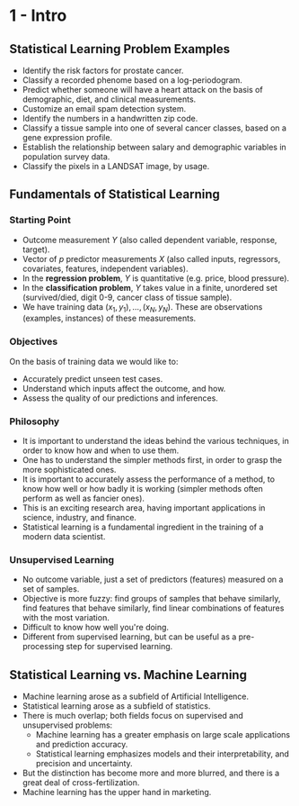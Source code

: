 # 1 - Intro

## Statistical Learning Problem Examples

- Identify the risk factors for prostate cancer.
- Classify a recorded phenome based on a log-periodogram.
- Predict whether someone will have a heart attack on the basis of demographic, diet, and clinical measurements.
- Customize an email spam detection system.
- Identify the numbers in a handwritten zip code.
- Classify a tissue sample into one of several cancer classes, based on a gene expression profile.
- Establish the relationship between salary and demographic variables in population survey data.
- Classify the pixels in a LANDSAT image, by usage.

## Fundamentals of Statistical Learning

### Starting Point

- Outcome measurement $Y$ (also called dependent variable, response, target).
- Vector of $p$ predictor measurements $X$ (also called inputs, regressors, covariates, features, independent variables).
- In the **regression problem**, $Y$ is quantitative (e.g. price, blood pressure).
- In the **classification problem**, $Y$ takes value in a finite, unordered set (survived/died, digit 0-9, cancer class of tissue sample).
- We have training data $(x_1, y_1), \dots, (x_N, y_N)$. These are observations (examples, instances) of these measurements.

### Objectives

On the basis of training data we would like to:
- Accurately predict unseen test cases.
- Understand which inputs affect the outcome, and how.
- Assess the quality of our predictions and inferences.

### Philosophy

- It is important to understand the ideas behind the various techniques, in order to know how and when to use them.
- One has to understand the simpler methods first, in order to grasp the more sophisticated ones.
- It is important to accurately assess the performance of a method, to know how well or how badly it is working (simpler methods often perform as well as fancier ones).
- This is an exciting research area, having important applications in science, industry, and finance.
- Statistical learning is a fundamental ingredient in the training of a modern data scientist.

### Unsupervised Learning

- No outcome variable, just a set of predictors (features) measured on a set of samples.
- Objective is more fuzzy: find groups of samples that behave similarly, find features that behave similarly, find linear combinations of features with the most variation.
- Difficult to know how well you're doing.
- Different from supervised learning, but can be useful as a pre-processing step for supervised learning.

## Statistical Learning vs. Machine Learning

- Machine learning arose as a subfield of Artificial Intelligence.
- Statistical learning arose as a subfield of statistics.
- There is much overlap; both fields focus on supervised and unsupervised problems:
  - Machine learning has a greater emphasis on large scale applications and prediction accuracy.
  - Statistical learning emphasizes models and their interpretability, and precision and uncertainty.
- But the distinction has become more and more blurred, and there is a great deal of cross-fertilization.
- Machine learning has the upper hand in marketing.
